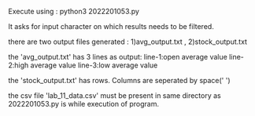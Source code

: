Execute using : python3 2022201053.py

It asks for input character on which results needs to be filtered.

there are two output files generated : 1)avg_output.txt ,   2)stock_output.txt
  
the 'avg_output.txt' has 3 lines as output:
    line-1:open average value
    line-2:high average value
    line-3:low average value

the 'stock_output.txt' has rows. Columns are seperated by space(' ')

the csv file 'lab_11_data.csv' must be present in same directory as 2022201053.py is while execution of program.
